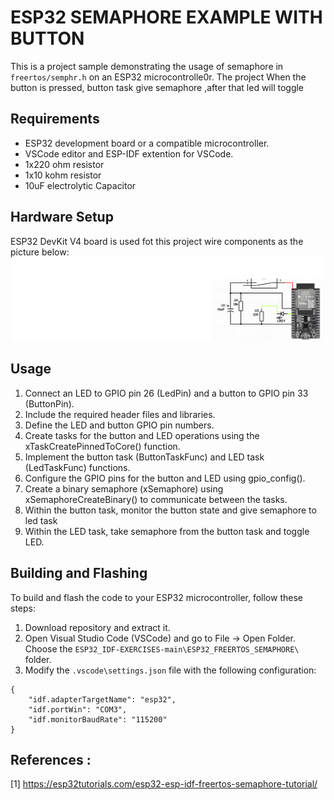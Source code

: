 # ESP32 SEMAPHORE EXAMPLE WITH BUTTON

This is a project sample demonstrating the usage of semaphore in `freertos/semphr.h` on an ESP32 microcontrolle0r.
The project When the button is pressed, button task give semaphore ,after that led will toggle

## Requirements

- ESP32 development board or a compatible microcontroller.
- VSCode editor and ESP-IDF extention for VSCode.
- 1x220 ohm resistor
- 1x10 kohm resistor
- 10uF electrolytic Capacitor
## Hardware Setup
ESP32 DevKit V4 board is used fot this project wire components as the picture below:
![alt text](ESP32-IDF-BUTTON-INTERRUPT-EXAMPLE\BT1.png)
## Usage

1. Connect an LED to GPIO pin 26 (LedPin) and a button to GPIO pin 33 (ButtonPin).
2. Include the required header files and libraries.
3. Define the LED and button GPIO pin numbers.
4. Create tasks for the button and LED operations using the xTaskCreatePinnedToCore() function.
5. Implement the button task (ButtonTaskFunc) and LED task (LedTaskFunc) functions.
6. Configure the GPIO pins for the button and LED using gpio_config().
7. Create a binary semaphore (xSemaphore) using xSemaphoreCreateBinary() to communicate between the tasks.
8. Within the button task, monitor the button state and give semaphore to led task
9. Within the LED task, take semaphore from the button task and toggle LED.


## Building and Flashing

To build and flash the code to your ESP32 microcontroller, follow these steps:

1. Download repository and extract it. 
2. Open Visual Studio Code (VSCode) and go to File → Open Folder. Choose the `ESP32_IDF-EXERCISES-main\ESP32_FREERTOS_SEMAPHORE\`  folder.
3. Modify the `.vscode\settings.json` file with the following configuration:
```
{
    "idf.adapterTargetName": "esp32",
    "idf.portWin": "COM3",
    "idf.monitorBaudRate": "115200"
}
```
## References :

[1] https://esp32tutorials.com/esp32-esp-idf-freertos-semaphore-tutorial/